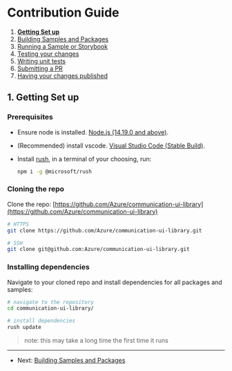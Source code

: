 # Contribution Guide

1. **[Getting Set up](<./1. getting-set-up.md>)**
2. [Building Samples and Packages](<./2. build-samples-and-packages.md>)
3. [Running a Sample or Storybook](<./3. running-a-sample-or-storybook.md>)
4. [Testing your changes](<./4. testing-your-changes.md>)
5. [Writing unit tests](<./5. writing-unit-tests.md>)
6. [Submitting a PR](<./6. submitting-a-pr.md>)
7. [Having your changes published](<./7. having-your-changes-published.md>)

## 1. Getting Set up

### Prerequisites

- Ensure node is installed. [Node.js (14.19.0 and above)](https://nodejs.org/en/download/).
- (Recommended) install vscode. [Visual Studio Code (Stable Build)](https://code.visualstudio.com/Download).
- Install [rush](https://rushjs.io/), in a terminal of your choosing, run:

    ```bash
    npm i -g @microsoft/rush
    ```

### Cloning the repo

Clone the repo: [https://github.com/Azure/communication-ui-library](https://github.com/Azure/communication-ui-library)

```bash
# HTTPS
git clone https://github.com/Azure/communication-ui-library.git

# SSH
git clone git@github.com:Azure/communication-ui-library.git
```

### Installing dependencies

Navigate to your cloned repo and install dependencies for all packages and samples:

```bash
# navigate to the repository
cd communication-ui-library/

# install dependencies
rush update
```

> note: this may take a long time the first time it runs

---

- Next: [Building Samples and Packages](<./2. build-samples-and-packages.md>)
